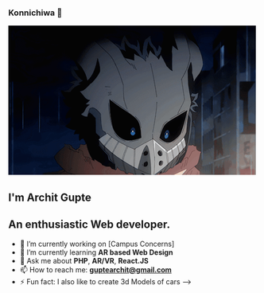 ### Konnichiwa 👋 
![](https://github.com/Flamestroke/Flamestroke/blob/main/deku.gif)
## I'm Archit Gupte
## An enthusiastic Web developer.

- 🔭 I’m currently working on [Campus Concerns]
- 🌱 I’m currently learning **AR based Web Design**
- 💬 Ask me about **PHP**, **AR/VR**, **React.JS**
- 📫 How to reach me: **guptearchit@gmail.com**  
- ⚡ Fun fact: I also like to create 3d Models of cars
-->
